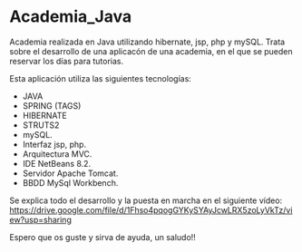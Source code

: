# Academia_Java

Academia realizada en Java utilizando hibernate, jsp, php y mySQL.
Trata sobre el desarrollo de una aplicacón de una academia, en el que se pueden reservar los días para tutorias.

Esta aplicación utiliza las siguientes tecnologías:
 - JAVA
 - SPRING (TAGS)
 - HIBERNATE
 - STRUTS2
 - mySQL.
 - Interfaz jsp, php.
 - Arquitectura MVC.
 - IDE NetBeans 8.2.
 - Servidor Apache Tomcat.
 - BBDD MySql Workbench.


Se explica todo el desarrollo y la puesta en marcha en el siguiente vídeo:
<https://drive.google.com/file/d/1Fhso4pqogGYKySYAyJcwLRX5zoLyVkTz/view?usp=sharing>

Espero que os guste y sirva de ayuda, un saludo!!
 
